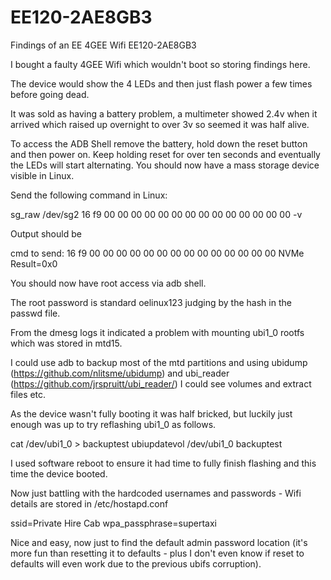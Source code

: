 # EE120-2AE8GB3
Findings of an EE 4GEE Wifi EE120-2AE8GB3

I bought a faulty 4GEE Wifi which wouldn't boot so storing findings here.

The device would show the 4 LEDs and then just flash power a few times before going dead. 

It was sold as having a battery problem, a multimeter showed 2.4v when it arrived which raised up overnight to over 3v so seemed it was half alive.

To access the ADB Shell remove the battery, hold down the reset button and then power on. 
Keep holding reset for over ten seconds and eventually the LEDs will start alternating.
You should now have a mass storage device visible in Linux.

Send the following command in Linux:

sg_raw /dev/sg2 16 f9 00 00 00 00 00 00 00 00 00 00 00 00 00 00 -v

Output should be

cmd to send: 
16 f9 00 00 00 00 00 00  00 00 00 00 00 00 00 00
NVMe Result=0x0

You should now have root access via adb shell.

The root password is standard oelinux123 judging by the hash in the passwd file.

From the dmesg logs it indicated a problem with mounting ubi1_0 rootfs which was stored in mtd15.

I could use adb to backup most of the mtd partitions and using ubidump (https://github.com/nlitsme/ubidump) and ubi_reader (https://github.com/jrspruitt/ubi_reader/) I could see volumes and extract files etc.

As the device wasn't fully booting it was half bricked, but luckily just enough was up to try reflashing ubi1_0 as follows.

cat /dev/ubi1_0 > backuptest
ubiupdatevol /dev/ubi1_0 backuptest

I used software reboot to ensure it had time to fully finish flashing and this time the device booted.

Now just battling with the hardcoded usernames and passwords - Wifi details are stored in /etc/hostapd.conf

ssid=Private Hire Cab
wpa_passphrase=supertaxi

Nice and easy, now just to find the default admin password location (it's more fun than resetting it to defaults - plus I don't even know if reset to defaults will even work due to the previous ubifs corruption).
